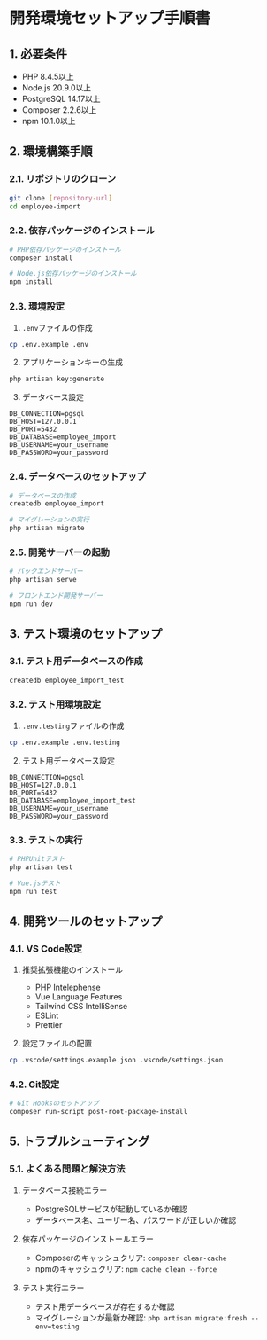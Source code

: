 # 開発環境セットアップ手順書

## 1. 必要条件
- PHP 8.4.5以上
- Node.js 20.9.0以上
- PostgreSQL 14.17以上
- Composer 2.2.6以上
- npm 10.1.0以上

## 2. 環境構築手順

### 2.1. リポジトリのクローン
```bash
git clone [repository-url]
cd employee-import
```

### 2.2. 依存パッケージのインストール
```bash
# PHP依存パッケージのインストール
composer install

# Node.js依存パッケージのインストール
npm install
```

### 2.3. 環境設定
1. `.env`ファイルの作成
```bash
cp .env.example .env
```

2. アプリケーションキーの生成
```bash
php artisan key:generate
```

3. データベース設定
```env
DB_CONNECTION=pgsql
DB_HOST=127.0.0.1
DB_PORT=5432
DB_DATABASE=employee_import
DB_USERNAME=your_username
DB_PASSWORD=your_password
```

### 2.4. データベースのセットアップ
```bash
# データベースの作成
createdb employee_import

# マイグレーションの実行
php artisan migrate
```

### 2.5. 開発サーバーの起動
```bash
# バックエンドサーバー
php artisan serve

# フロントエンド開発サーバー
npm run dev
```

## 3. テスト環境のセットアップ

### 3.1. テスト用データベースの作成
```bash
createdb employee_import_test
```

### 3.2. テスト用環境設定
1. `.env.testing`ファイルの作成
```bash
cp .env.example .env.testing
```

2. テスト用データベース設定
```env
DB_CONNECTION=pgsql
DB_HOST=127.0.0.1
DB_PORT=5432
DB_DATABASE=employee_import_test
DB_USERNAME=your_username
DB_PASSWORD=your_password
```

### 3.3. テストの実行
```bash
# PHPUnitテスト
php artisan test

# Vue.jsテスト
npm run test
```

## 4. 開発ツールのセットアップ

### 4.1. VS Code設定
1. 推奨拡張機能のインストール
   - PHP Intelephense
   - Vue Language Features
   - Tailwind CSS IntelliSense
   - ESLint
   - Prettier

2. 設定ファイルの配置
```bash
cp .vscode/settings.example.json .vscode/settings.json
```

### 4.2. Git設定
```bash
# Git Hooksのセットアップ
composer run-script post-root-package-install
```

## 5. トラブルシューティング

### 5.1. よくある問題と解決方法
1. データベース接続エラー
   - PostgreSQLサービスが起動しているか確認
   - データベース名、ユーザー名、パスワードが正しいか確認

2. 依存パッケージのインストールエラー
   - Composerのキャッシュクリア: `composer clear-cache`
   - npmのキャッシュクリア: `npm cache clean --force`

3. テスト実行エラー
   - テスト用データベースが存在するか確認
   - マイグレーションが最新か確認: `php artisan migrate:fresh --env=testing`
